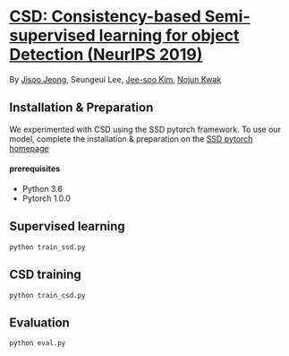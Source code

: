 # [CSD: Consistency-based Semi-supervised learning for object Detection (NeurIPS 2019)](https://papers.nips.cc/paper/9259-consistency-based-semi-supervised-learning-for-object-detection) 

By [Jisoo Jeong](http://mipal.snu.ac.kr/index.php/Jisoo_Jeong), Seungeui Lee, [Jee-soo Kim](http://mipal.snu.ac.kr/index.php/Jee-soo_Kim), [Nojun Kwak](http://mipal.snu.ac.kr/index.php/Nojun_Kwak)

## Installation & Preparation
We experimented with CSD using the SSD pytorch framework. To use our model, complete the installation & preparation on the [SSD pytorch homepage](https://github.com/amdegroot/ssd.pytorch)

#### prerequisites
- Python 3.6
- Pytorch 1.0.0

## Supervised learning
```Shell
python train_ssd.py
```

## CSD training
```Shell
python train_csd.py
```

## Evaluation
```Shell
python eval.py
```
